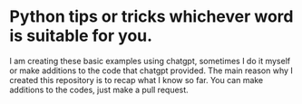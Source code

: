 # Python tips or tricks whichever word is suitable for you.

I am creating these basic examples using chatgpt, sometimes I do it myself or make additions to the code that chatgpt provided. The main reason why I created this repository is to recap what I know so far. You can make additions to the codes, just make a pull request.
